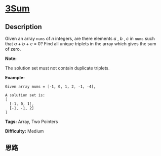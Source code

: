 # [3Sum][title]

## Description

Given an array `nums` of _n_ integers, are there elements _a_ , _b_ , _c_ in
`nums` such that _a_ \+ _b_ \+ _c_ = 0? Find all unique triplets in the array
which gives the sum of zero.

**Note:**

The solution set must not contain duplicate triplets.

**Example:**
            Given array nums = [-1, 0, 1, 2, -1, -4],        A solution set is:    [      [-1, 0, 1],      [-1, -1, 2]    ]    


**Tags:** Array, Two Pointers

**Difficulty:** Medium

## 思路

[title]: https://leetcode.com/problems/3sum
